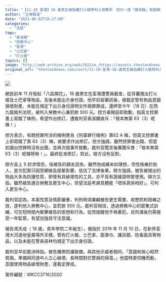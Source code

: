 ```yaml
---
title: "【11.10 荃灣】18 歲男生被指藏打火槍等判入勞教所　控方一度「擺烏龍」寫錯條例"
author: "立場報道"
date: "2021-06-02T18:27:00"
categories:
  - "法庭"
tags:
  - "香淑嫻"
  - "勞教中心"
  - "荃灣"
  - "士巴拿"
  - "打火槍"
topics: []
image: "http://web.archive.org/web/2021im_/https://assets.thestandnews.com/media/photos/20210602template-16_1cum6.png"
original_url: "thestandnews.com/court/11-10-荃灣-18-歲男生被指藏打火槍等判入勞教所-控方一度-擺烏龍-寫錯條例"
---
```

![](http://web.archive.org/web/2021im_/https://assets.thestandnews.com/media/photos/20210602template-16_1cum6.png)

網民前年 11 月發起「八區開花」，18 歲男生在荃灣遭警員截查，從背囊搜出打火槍及士巴拿等物品，及後未能出示身份證。他早前經審訊後，被裁定管有物品意圖損壞財產、未能在規定下出示身份證明文件兩罪罪成，還押至今午（18 日）在西九龍裁判法院，被判入勞教中心兼罰款 500 元。控方甫開庭即致歉，指英文控罪書上寫錯了條例，希望作出修訂，遭裁判官香淑嫻直斥：「根本無第 63（3）呢條！」

控方表示，有關控罪所涉的條例應為《刑事罪行條例》第62 A 條，但英文控罪書上卻寫錯了第 63（3）條，故要求作出修訂。控方強調，雖然控罪書出錯，但當初讀出控罪時沒有出錯，並再次就事件致歉。裁判官聞言後厲聲斥責：「根本無第 63（3）呢條呀嘛！」，最終批准修訂。對此，辯方沒有反對。

辯方呈上 5 封求情信，指被告的親友認為，雖然他成續未如理想，但性格樂於助人，是次犯案只因受網絡及朋輩影響，低估了法律後果。辯方強調，被告被搜出的物品大多為防護性質，即使有具破壞性的工具，亦不見有證據證明曾使用。辯方又指，雖然被告適合勞教及更生中心，但望法庭考慮其體能「唔係真係咁好」，可判入更生中心。

裁判官認為，本案性質及情節嚴重，判刑時須兼顧被告更生需要、收懲罰和阻嚇之效，遂判他入勞教中心，並罰款 500 元。裁判官相信，透過勞教中心的密集式訓練，可在短時間內衝擊被告的思想和行為，從而提醒他不再重犯，且刑滿後仍需接受一年監管，有望加強其守法意識。

被告馮天成（ 18 歲，青年學院二年級生），被指於 2019 年 11 月 10 日，在新界荃灣大河道地皇廣場外天橋，管有打火槍、士巴拿、面罩巾、護目鏡、防毒面具等物品，以及未能在警員易林均規定下出示身份證。

裁判官早前裁決時指，被告攜帶防護裝備，與其他示威者相同，「意圖和居心昭然若揭，準備與同道中人立心破壞，長時間對抗警員的掃蕩。」他當時更伺機而動，意圖使用物品破壞財產，遂裁定罪成。

案件編號：WKCC3716/2020